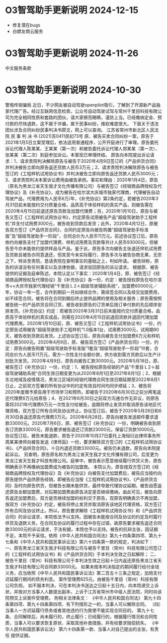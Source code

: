 O3智驾助手更新说明 2024-12-15
========================
* 修复潜在bugs
* 白嫖友商云服务

O3智驾助手更新说明 2024-11-26
========================
中文服务条款

O3智驾助手更新说明 2024-10-30
========================
警惕传销骗局
近日，不少网友被自动驾驶openpilot吸引，了解到了开源新产品独家代理广告。经过互联网信息检索，公众号自动驾驶试驾与常州千里目科技有限公司为完全相同性质和套路的团伙，请大家擦亮眼睛，谨防上当。已经缴纳定金、预付款的尽快退款，这不属于诈骗，属于民事纠纷，维权难度很大。
下面关于违法团伙涉及合同纠纷民事判决书原文，网上可以查询。
江苏省常州市新北区人民法院
民 事 判 决 书
(2021)苏0411民初73号
原、被告买卖合同纠纷一案，原告于2021年1月5日立案受理后，依法适用普通程序，公开开庭进行了审理。原告委托诉讼代理人陈某某、王某某（第一次）和被告委托诉讼代理人郑某某（第一次）、张某某（第二次）到庭参加诉讼。本案现已审理终结。
原告向本院提出诉讼请求：1、请求贵院判决解除原告与被告于2020年4月9日签订的《产品供货合同》并判决被告立即向原告返还货款人民币3万元；2、请求贵院判决解除原告与被告签订的《工程样机试用协议书》并判决被告立即向原告返还货款人民币3000元；3、请求贵院判决本案诉讼费用由被告承担。事实和理由：2020年1月4日，原告（原名为黑龙江省天生我才文化传播有限公司）与被告签订《经销商品牌授权及代理协议》及《补充协议》，成为被告在哈尔滨大庆城市独家代理商，代理被告自动驾驶产品，代理费用为人民币6万/年，《补充协议》第2条约定，若被告2020年3月31日前未能按约交付质量合格，品质高于体验样机的真实产品，则被告需在2020年4月15日前退还原告货款及加盟代理费；另，2020年1月10日，原告与被告又签订《工程样机试用协议书》，约定原告试用被告产品“超级驾驶助手工程样机”并支付试用费3000元，被告收到货款后发货；此外，2020年4月12日，原被告双方签订《产品供货合同》，合同约定原告向被告购置“超级驾驶助手标准版”及“超级驾驶助手一阶段”，合同总价为人民币11万元。前述协议签订后，原告依约向被告支付了加盟代理费、样机试用费及货款等共计人民币93000元，但被告至今亦未能依约提供样品与产品，鉴于此，原告多次向被告主张退还样机试用费及货款且被告亦同意退还，但其至今未实际履行，原告多次与被告协商无果，无奈之下，特诉至贵院，恳请贵院在查明事实的基础之上，判如所请。
被告辩称，原告的诉请没有任何事实以及法律依据，请求驳回原告的诉讼请求。
根据原、被告提供的证据及庭审陈述，本院认定以下事实：2020年1月4日，原、被告签订《经销商品牌授权及代理协议》及《补充协议》各一份，约定：被告授权原告在哈尔滨市××大庆市独家代理经销“千里目Ｌ2＋超级驾驶辅助系统”，加盟费60000元／年，协议一年一签，合作到期前一月如继续合作，需续签合同以及续交加盟费用，如不续签合同，被告将在合同到期后终止提供品牌的使用及相关服务；原告需按照被告统一的产品供货合同订货，被告收到原告的订货单后按订单付款的先后顺序安排发货。《补充协议》约定：若被告2020年3月31日前未能按约交付质量合格，品质高于体验样机的真实成品，则需在2020年4月15日前退回货款并退回代理加盟代理费用。2020年1月10日前，原、被告又签订《工程样机试用协议书》一份，约定原告试用被告“超级驾驶助手工程样机”1.0版本1台，试用费3000元，试用期90天，被告收到货款后发货。上述协议签订后，原告向被告支付加盟费6万元和样机试用费3000元。2020年4月9日，原、被告双方签订《产品供货合同》一份，约定：原告向被告购置“超级驾驶助手标准版”1套及“超级驾驶助手一阶段”10套，合同总价为人民币11万元，需方一次性支付全额价款，供方收到需方货款后以生产计划批次发货。2020年4月9日，原告向被告汇款30000元。2020年5月18日，原、被告签订《补充协议》一份，约定：1、被告授权原告经销的产品“千里目Ｌ2＋超级驾驶辅助系统”合同生效日期变更为从2020年8月1日至2021年8月1日；2、根据东北地域及疫情情况，黑龙江区域的经销代理商合同生效日期延期至2022年8月1日止，之前双方签署的所有协议中的约定有效且时间均同步顺延；3、被告将2020年度赠予原告用于市场学习和预热，即被告于2020年6月30日之前分两笔返还代理费6万元给原告；4、在2021年6月30日之前双方沟通合作无异议，则原告需将2021年代理费6万元一次性支付给被告，逾期将停止发货并取消原告该地区代理资格，双方签订所有合同及协议终止。协议签订后，被告于2020年5月28日和6月30日各返还原告代理费3万元。2020年6月28日，原告向被告发送邮件要求退款33000元。2020年7月6日，原、被告签订《补充协议》一份，明确被告收到原告订货款33000元，原告要求被告退还订货款23000元，保留订货款10000元。协议签订后，被告未能退款，原告于2020年10月27日委托上海恒衍达律师事务所周某某律师向被告发送《律师函》一份，要求解除双方签订的《工程样机试用协议书》、《产品供货合同》，十日内退还货款33000元。被告仍未退款，原告向本院提起诉讼。
另查明，原告原名称为黑龙江省天生我才文化传播有限公司，后变更为黑龙江省天生我才科技有限公司。庭审中，被告表示愿意继续履行供货义务，原告明确表示不再缴纳加盟费成为被告的加盟商。
本院认为，原告按双方签订的《经销商品牌授权及代理协议》及《补充协议》向被告支付加盟费后，被告应当按约向原告提供产品供原告经销，即被告应当按《工程样机试用协议书》、《产品供货合同》及时向原告供货，但被告长期未能供货，最终导致代理协议延期，被告自愿返还原告全额加盟费，对后期加盟费由原告决定是否继续缴纳。由此可见，被告向原告返还加盟费后，双方是否继续加盟的权利交于原告，现原告明确表示不再加盟，按双方《补充协议》约定，被告将停止发货并取消原告该地区代理资格，双方签订所有合同及协议终止。所以，原告要求解除《工程样机试用协议书》和《产品供货合同》的诉讼请求，本院依法予以支持。因被告未能按合同及协议的约定及时履行供货及退款义务，在合同及协议的履行过程中存在过错，故原告要求被告返还合同款33000元的诉讼请求，于法有据，本院也予以支持。被告的抗辩主张，因证据不足，本院不予采信。依照《中华人民共和国合同法》第九十四条第四项、第九十七条和《中华人民共和国民事诉讼法》第六十四条第一款的规定，判决如下：
一、原告黑龙江省天生我才科技有限公司与被告千里目（常州）科技有限公司签订的《工程样机试用协议书》和《产品供货合同》于本判决生效之日起解除；
二、被告千里目（常州）科技有限公司于本判决生效之日起十日内返还原告黑龙江省天生我才科技有限公司合同款33000元。
如果未按本判决指定的期间履行给付金钱义务，应当依照《中华人民共和国民事诉讼法》第二百五十三条之规定，加倍支付迟延履行期间的债务利息。
案件受理费625元，由被告千里目（常州）科技有限公司负担。
如不服本判决，可在本判决书送达之日起十五日内，向本院递交上诉状，并按对方当事人人数提出副本，上诉于江苏省常州市中级人民法院，同时向该院预交上诉案件受理费。
附相关法律条文：
《中华人民共和国合同法》
第九十四条第四项、第九十四条第四项、有下列情形之一的，当事人可以解除合同。
（四）当事人一方迟延履行债务或者其他违约行为致使不能实现合同目的。
第九十七条、合同解除后，尚未履行的，终止履行；已经履行的，根据履行情况和合同性质，当事人可以要求恢复原状、采取其他补救措施，并有权要求赔偿损失。
《中华人民共和国民事诉讼法》
第六十四条第一款、当事人对自己提出的主张，有责任
提供证据。

